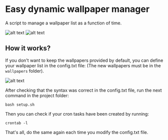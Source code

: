 # Easy dynamic wallpaper manager

A script to manage a wallpaper list as a function of time. 

![alt text](https://i.imgur.com/fjmo9jB.jpg)
![alt text](https://i.imgur.com/64LW4vg.jpg)
## How it works?

If you don't want to keep the wallpapers provided by default, you can define your wallpaper list in the config.txt file:
(The new wallpapers must be in the `wallpapers` folder).

![alt text](https://i.imgur.com/MUViRaz.png)

After checking that the syntax was correct in the config.txt file, run the next command in the project folder:

`bash setup.sh`

Then you can check if your cron tasks have been created by running:

`crontab -l`

That's all, do the same again each time you modify the config.txt file.
